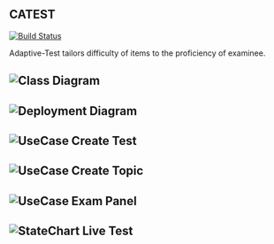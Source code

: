 CATEST
---
[![Build Status](https://travis-ci.org/Goblin80/CATEST.svg?branch=master)](https://travis-ci.org/Goblin80/CATEST)

Adaptive-Test tailors difficulty of items to the proficiency of examinee.

![Class Diagram](./docs/svgs/classdiag.svg)
---
![Deployment Diagram](./docs/svgs/Model!DeploymentDiagram1_4.svg)
---
![UseCase Create Test](./docs/svgs/Model!UseCaseDiagram_CreateTest_2.svg)
---
![UseCase Create Topic](./docs/svgs/Model!UseCaseDiagram_CreateTopic_3.svg)
---
![UseCase Exam Panel](./docs/svgs/Model!UseCaseDiagram_MainMenu_1.svg)
---
![StateChart Live Test](./docs/svgs/StatechartDiagram1.svg)
---

